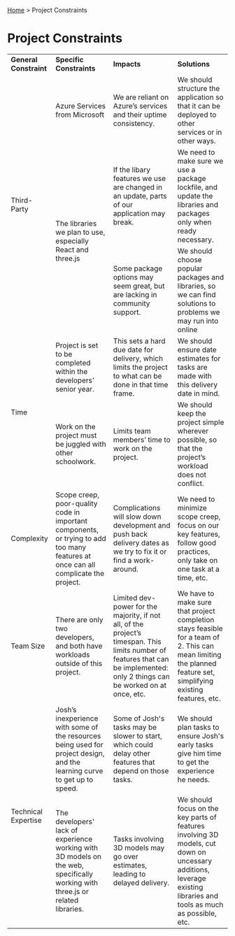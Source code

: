 [Home](../README.md) > Project Constraints

# Project Constraints

<table>
    <tr>
        <td><b>General Constraint</b></td>
        <td><b>Specific Constraints</b></td>
        <td><b>Impacts</b></td>
        <td><b>Solutions</b></td>
    </tr>
    <tr>
        <td rowspan="3">Third-Party</td>
        <td>Azure Services from Microsoft</td>
        <td>We are reliant on Azure’s services and their uptime consistency.</td>
        <td>We should structure the application so that it can be deployed to other services or in other ways.</td>
    </tr>
    <tr>
        <td rowspan="2">The libraries we plan to use, especially React and three.js</td>
        <td>If the libary features we use are changed in an update, parts of our application may break.</td>
        <td>We need to make sure we use a package lockfile, and update the libraries and packages only when ready necessary.</td>
    </tr>
    <tr>
        <td>Some package options may seem great, but are lacking in community support.</td>
        <td>We should choose popular packages and libraries, so we can find solutions to problems we may run into online</td>
    </tr>
    <tr>
        <td rowspan="2">Time</td>
        <td>Project is set to be completed within the developers' senior year.</td>
        <td>This sets a hard due date for delivery, which limits the project to what can be done in that time frame.</td>
        <td>We should ensure date estimates for tasks are made with this delivery date in mind.</td>
    </tr>
    <tr>
        <td>Work on the project must be juggled with other schoolwork.</td>
        <td>Limits team members’ time to work on the project.</td>
        <td>We should keep the project simple wherever possible, so that the project’s workload does not conflict.</td>
    </tr>
    <tr>
        <td>Complexity</td>
        <td>Scope creep, poor-quality code in important components, or trying to add too many features at once can all complicate the project.</td>
        <td>Complications will slow down development and push back delivery dates as we try to fix it or find a work-around.</td>
        <td>We need to minimize scope creep, focus on our key features, follow good practices, only take on one task at a time, etc.</td>
    </tr>
    <tr>
        <td>Team Size</td>
        <td>There are only two developers, and both have workloads outside of this project.</td>
        <td>Limited dev-power for the majority, if not all, of the project’s timespan. This limits number of features that can be implemented: only 2 things can be worked on at once, etc.</td>
        <td>We have to make sure that project completion stays feasible for a team of 2. This can mean limiting the planned feature set, simplifying existing features, etc.</td>
    </tr>
    <tr>
        <td rowspan="2">Technical Expertise</td>
        <td>Josh’s inexperience with some of the resources being used for project design, and the learning curve to get up to speed.</td>
        <td>Some of Josh's tasks may be slower to start, which could delay other features that depend on those tasks.</td>
        <td>We should plan tasks to ensure Josh's early tasks give him time to get the experience he needs.</td>
    </tr>
    <tr>
        <td>The developers' lack of experience working with 3D models on the web, specifically working with three.js or related libraries.</td>
        <td>Tasks involving 3D models may go over estimates, leading to delayed delivery.</td>
        <td>We should focus on the key parts of features involving 3D models, cut down on uncessary additions, leverage existing libraries and tools as much as possible, etc.</td>
    </tr>
</table>
